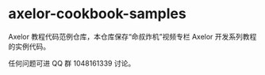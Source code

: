 # axelor-cookbook-samples

Axelor 教程代码范例仓库，本仓库保存“命叔炸机”视频专栏 Axelor 开发系列教程的实例代码。

任何问题可进 QQ 群 1048161339 讨论。
